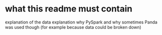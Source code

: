 # what this readme must contain
explanation of the data
explanation why PySpark and why sometimes Panda was used though (for example because data could be broken down)
